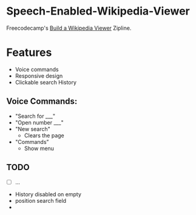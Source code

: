 # Speech-Enabled-Wikipedia-Viewer
Freecodecamp's [Build a Wikipedia Viewer](http://www.freecodecamp.com/challenges/build-a-wikipedia-viewer) Zipline.

# Features
- Voice commands
- Responsive design
- Clickable search History

## Voice Commands:
  - "Search for \_\_\_"
  - "Open number \_\_\_"
  - "New search"
	- Clears the page
  - "Commands”
	- Show menu
		  

## TODO
  - [ ] ...
- History disabled on empty
- position search field
- 
